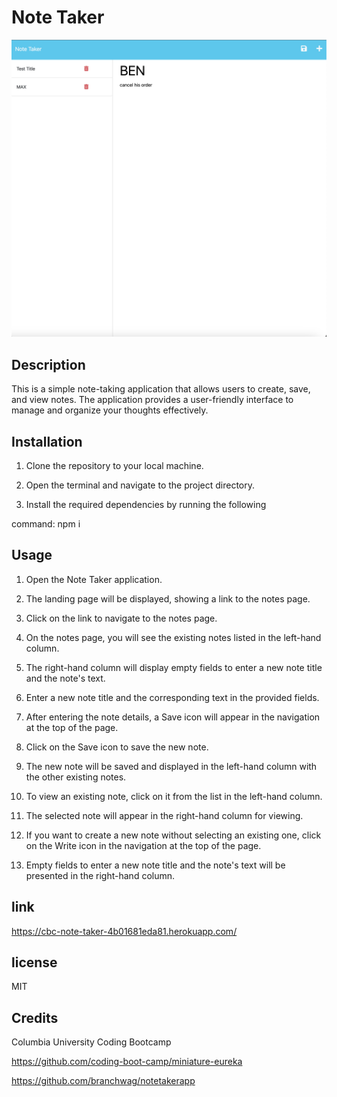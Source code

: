 # Note Taker

<img src="./images/webpage.png" alt="webpage picture" >

## Description

This is a simple note-taking application that allows users to create, save, and view notes. The application provides a user-friendly interface to manage and organize your thoughts effectively.

## Installation

1. Clone the repository to your local machine.

2. Open the terminal and navigate to the project directory.

3. Install the required dependencies by running the following

command: npm i

## Usage

1. Open the Note Taker application.

2. The landing page will be displayed, showing a link to the notes page.

3. Click on the link to navigate to the notes page.

4. On the notes page, you will see the existing notes listed in the left-hand column.

5. The right-hand column will display empty fields to enter a new note title and the note's text.

6. Enter a new note title and the corresponding text in the provided fields.

7. After entering the note details, a Save icon will appear in the navigation at the top of the page.

8. Click on the Save icon to save the new note.

9. The new note will be saved and displayed in the left-hand column with the other existing notes.

10. To view an existing note, click on it from the list in the left-hand column.

11. The selected note will appear in the right-hand column for viewing.

12. If you want to create a new note without selecting an existing one, click on the Write icon in the navigation at the top of the page.

13. Empty fields to enter a new note title and the note's text will be presented in the right-hand column.

## link

https://cbc-note-taker-4b01681eda81.herokuapp.com/

## license

MIT

## Credits

Columbia University Coding Bootcamp

https://github.com/coding-boot-camp/miniature-eureka

https://github.com/branchwag/notetakerapp
